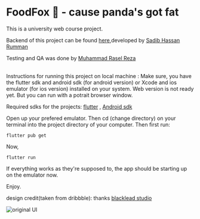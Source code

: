 # FoodFox 🦊 - cause panda's got fat

This is a university web course project.

Backend of this project can be found [here](https://github.com/rumman9799/food_delivery_app_backEnd),developed by [Sadib Hassan Rumman](https://github.com/rumman9799)

Testing and QA was done by [Muhammad Rasel Reza](https://www.facebook.com/profile.php?id=100007431582572)

<br>
Instructions for running this project on local machine :
Make sure, you have the flutter sdk and android sdk (for android version) or Xcode and ios emulator (for ios version) installed on your system.
Web version is not ready yet. But you can run with a potrait browser window.

Required sdks for the projects:
[flutter](flutter.dev) ,
[Android sdk](https://developer.android.com/studio)

Open up your prefered emulator.
Then cd (change directory) on your terminal into the project directory of your computer.
Then first run:
```
flutter pub get
```
Now,
```
flutter run
```
If everything works as they're supposed to, the app should be starting up on the emulator now.

Enjoy.

design credit(taken from dribbble): thanks [blacklead studio](https://dribbble.com/shots/13944948-Food-Delivery-Mobile-App/attachments/5556381?mode=media)

![original UI](https://cdn.dribbble.com/users/3537662/screenshots/13944948/media/03f1416019bc41d680de5e66adf3a1ba.png)
